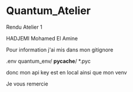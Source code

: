 # Quantum_Atelier

Rendu Atelier 1

HADJEMI Mohamed El Amine

Pour information j'ai mis dans mon gitignore 

.env
quantum_env/
__pycache__/
*.pyc

donc mon api key est en local
ainsi que mon venv 

Je vous remercie
